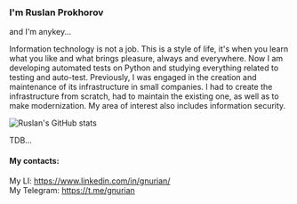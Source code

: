 ### I'm Ruslan Prokhorov

and I'm anykey...

Information technology is not a job. This is a style of life, it's when you learn what you like and what brings pleasure, always and everywhere. Now I am developing automated tests on Python and studying everything related to testing and auto-test.
Previously, I was engaged in the creation and maintenance of its infrastructure in small companies. I had to create the infrastructure from scratch, had to maintain the existing one, as well as to make modernization. My area of interest also includes information security.

![Ruslan's GitHub stats](https://github-readme-stats.vercel.app/api?username=GnuriaN&count_private=true&show_icons=true)


TDB...

#### My contacts:

My LI: https://www.linkedin.com/in/gnurian/    
My Telegram: https://t.me/gnurian     
